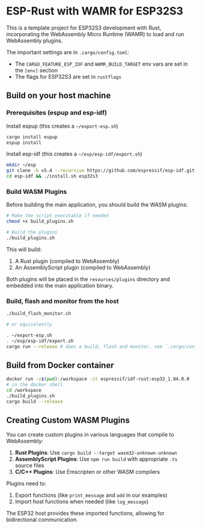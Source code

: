 # ESP-Rust with WAMR for ESP32S3

This is a template project for ESP32S3 development with Rust, incorporating the WebAssembly Micro Runtime (WAMR) to load and run WebAssembly plugins.

The important settings are in `.cargo/config.toml`:

- The `CARGO_FEATURE_ESP_IDF` and `WAMR_BUILD_TARGET` env vars are set in the `[env]` section
- The flags for ESP32S3 are set in `rustflags`

## Build on your host machine

### Prerequisites (espup and esp-idf)

Install espup (this creates a `~/export-esp.sh`)

```sh
cargo install espup
espup install
```

Install esp-idf (this creates a `~/esp/esp-idf/export.sh`)

```sh
mkdir ~/esp
git clone -b v5.4 --recursive https://github.com/espressif/esp-idf.git
cd esp-idf && ./install.sh esp32s3
```

### Build WASM Plugins

Before building the main application, you should build the WASM plugins:

```sh
# Make the script executable if needed
chmod +x build_plugins.sh

# Build the plugins
./build_plugins.sh
```

This will build:
1. A Rust plugin (compiled to WebAssembly)
2. An AssemblyScript plugin (compiled to WebAssembly)

Both plugins will be placed in the `resources/plugins` directory and embedded into the main application binary.

### Build, flash and monitor from the host

```sh
./build_flash_monitor.sh

# or equivalently

. ~/export-esp.sh
. ~/esp/esp-idf/export.sh
cargo run --release # does a build, flash and monitor, see `.cargo/config.toml` for details
```

## Build from Docker container

```sh
docker run -v$(pwd):/workspace -it espressif/idf-rust:esp32_1.84.0.0
# in the docker shell
cd /workspace
./build_plugins.sh
cargo build --release
```

## Creating Custom WASM Plugins

You can create custom plugins in various languages that compile to WebAssembly:

1. **Rust Plugins**: Use `cargo build --target wasm32-unknown-unknown`
2. **AssemblyScript Plugins**: Use `npm run build` with appropriate `.ts` source files
3. **C/C++ Plugins**: Use Emscripten or other WASM compilers

Plugins need to:
1. Export functions (like `print_message` and `add` in our examples)
2. Import host functions when needed (like `log_message`)

The ESP32 host provides these imported functions, allowing for bidirectional communication.
